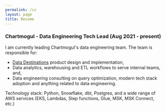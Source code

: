 ```yaml
---
permalink: /cv
layout: page
title: Resume
---
```


### Chartmogul - Data Engineering Tech Lead (Aug 2021 - present)

I am currently leading Chartmogul's data engineering team. 
The team is responsible for: 
 - [Data Destinations](https://chartmogul.com/features/#data-output) product design and implementation, 
 - Data analytics, warehousing and ETL workflows to serve internal teams, and,
 - Data engineering consulting on query optimization, modern tech stack adoption and anything related to data engineering. 

Technology stack: Python, Snowflake, dbt, Postgres, and a wide range of AWS services (EKS, Lambdas, Step functions, Glue, MSK, MSK Connect, etc.)